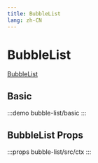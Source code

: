 ```yaml
---
title: BubbleList
lang: zh-CN
---
```


# BubbleList

[BubbleList](https://element-plus-x.com/components/bubbleList/)

## Basic

:::demo
bubble-list/basic
:::

## BubbleList Props

:::props
bubble-list/src/ctx
:::

